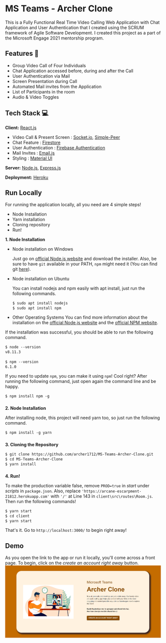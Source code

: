 # MS Teams - Archer Clone

This is a Fully Functional Real Time Video Calling Web
Application with Chat Application and User Authentication that I
created using the SCRUM framework of Agile Software Development.
I created this project as a part of the Microsoft Engage 2021
mentorship program.

## Features 📝

- Group Video Call of Four Individuals
- Chat Application accessed before, during and after the Call
- User Authentication via Mail
- Screen Presentation during Call
- Automated Mail invites from the Application
- List of Participants in the room
- Audio & Video Toggles

## Tech Stack 💻

**Client:** [React.js](https://reactjs.org/)

- Video Call & Present Screen : [Socket.io](https://socket.io/), [Simple-Peer](https://www.npmjs.com/package/simple-peer)
- Chat Feature : [Firestore](https://firebase.google.com/products/firestore?gclid=Cj0KCQjwiqWHBhD2ARIsAPCDzalOXhEYzt4WRYZadZZq8We9PwMK_QseRaS81MP0Mk4qodCj_x8sIAwaArUnEALw_wcB&gclsrc=aw.ds)
- User Authentication : [Firebase Authentication](https://firebase.google.com/products/auth?gclid=Cj0KCQjwiqWHBhD2ARIsAPCDzamR-zFkY4KxFnIb05vsM9HmkRAUVi6xsracUWSpi2vS6gCfYBRdcJYaAn-vEALw_wcB&gclsrc=aw.ds)
- Mail Invites : [Email.js](https://www.emailjs.com/)
- Styling : [Material UI](https://material-ui.com/)

**Server:** [Node.js](https://nodejs.org/en/), [Express.js](https://expressjs.com/)

**Deployment:** [Heroku](https://devcenter.heroku.com/articles/git)

## Run Locally

For running the application locally, all you need are 4 simple steps!

- Node Installation
- Yarn installation
- Cloning repository
- Run!

**1. Node Installation**

- Node installation on Windows

  Just go on [official Node.js website](https://nodejs.org/) and download the installer. Also, be sure to have `git` available in your PATH, `npm` might need it (You can find git [here](https://git-scm.com/)).

- Node installation on Ubuntu

  You can install nodejs and npm easily with apt install, just run the following commands.

      $ sudo apt install nodejs
      $ sudo apt install npm

- Other Operating Systems
  You can find more information about the installation on the [official Node.js website](https://nodejs.org/) and the [official NPM website](https://npmjs.org/).

If the installation was successful, you should be able to run the following command.

    $ node --version
    v8.11.3

    $ npm --version
    6.1.0

If you need to update `npm`, you can make it using `npm`! Cool right? After running the following command, just open again the command line and be happy.

    $ npm install npm -g

###

**2. Node Installation**

After installing node, this project will need yarn too, so just run the following command.

    $ npm install -g yarn

###

**3. Cloning the Repository**

    $ git clone https://github.com/archer1712/MS-Teams-Archer-Clone.git
    $ cd MS-Teams-Archer-Clone
    $ yarn install

###

**4. Run!**

To make the production variable false, remove `PROD=true`
in _start_ under _scripts_ in `package.json`. Also, replace
`'https://arcane-escarpment-21812.herokuapp.com'` with `'/'`
at Line 143 in `client\src\routes\Room.js`. Then run the following commands!

    $ yarn start
    $ cd client
    $ yarn start

That's it. Go to `http://localhost:3000/` to begin right away!

## Demo

As you open the link to the app or run it locally, you'll come
across a front page. To begin, click on the *create an account
right away* button. 
![image](Images/CreateAccountSS.png)
